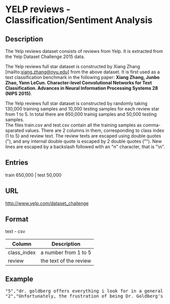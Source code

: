 # YELP reviews - Classification/Sentiment Analysis
## Description

The Yelp reviews dataset consists of reviews from Yelp. It is extracted from the Yelp Dataset Challenge 2015 data. 

The Yelp reviews full star dataset is constructed by Xiang Zhang [mailto:xiang.zhang@nyu.edu] from the above dataset. It is first used as a text classification benchmark in the following paper: __Xiang Zhang, Junbo Zhao, Yann LeCun. Character-level Convolutional Networks for Text Classification. Advances in Neural Information Processing Systems 28 (NIPS 2015)__.

The Yelp reviews full star dataset is constructed by randomly taking 130,000 training samples and 10,000 testing samples for each review star from 1 to 5. In total there are 650,000 trainig samples and 50,000 testing samples.   
The files train.csv and test.csv contain all the training samples as comma-sparated values. There are 2 columns in them, corresponding to class index (1 to 5) and review text. The review texts are escaped using double quotes ("), and any internal double quote is escaped by 2 double quotes (""). New lines are escaped by a backslash followed with an "n" character, that is "\n".

## Entries

 train 650,000  |	test 50,000   


## URL
http://www.yelp.com/dataset_challenge

## Format
text - csv  

| Column | Description        |
| ----- | ------------------ |
|class_index | a number from 1 to 5 |
|review | the text of the review |

## Example
<pre>
"5","dr. goldberg offers everything i look for in a general practitioner.  he's nice and easy to talk to without being patronizing; he's always on time in seeing his patients; he's affiliated with a top-notch hospital (nyu) which my parents have explained to me is very important in case something happens and you need surgery; and you can get referrals to see specialists without having to see him first.  really, what more do you need?  i'm sitting here trying to think of any complaints i have about him, but i'm really drawing a blank."
"2","Unfortunately, the frustration of being Dr. Goldberg's patient is a repeat of the experience I've had with so many other doctors in NYC -- good doctor, terrible staff.  It seems that his staff simply never answers the phone.  It usually takes 2 hours of repeated calling to get an answer.  Who has time for that or wants to deal with it?  I have run into this problem with many other doctors and I just don't get it.  You have office workers, you have patients with medical needs, why isn't anyone answering the phone?  It's incomprehensible and not work the aggravation.  It's with regret that I feel that I have to give Dr. Goldberg 2 stars."
</pre>


